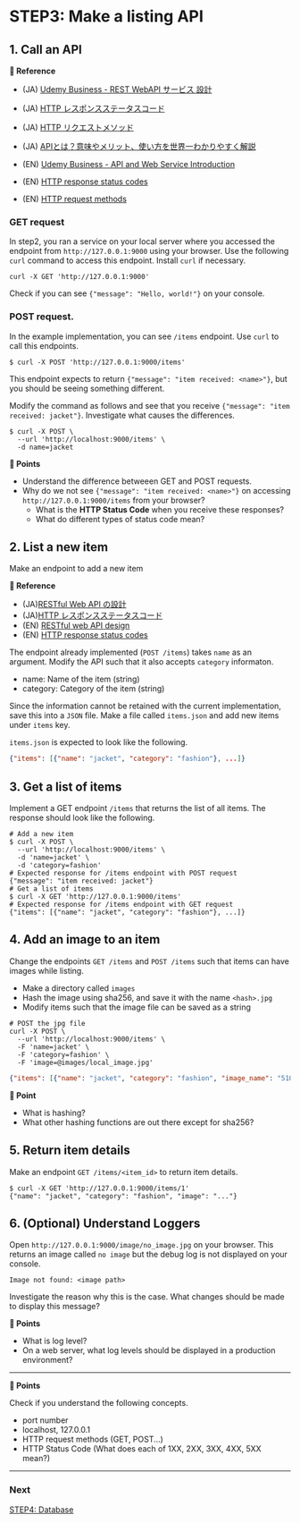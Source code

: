 # STEP3: Make a listing API

## 1. Call an API

**:book: Reference**

* (JA) [Udemy Business - REST WebAPI サービス 設計](https://mercari.udemy.com/course/rest-webapi-development/)
* (JA) [HTTP レスポンスステータスコード](https://developer.mozilla.org/ja/docs/Web/HTTP/Status)
* (JA) [HTTP リクエストメソッド](https://developer.mozilla.org/ja/docs/Web/HTTP/Methods)
* (JA) [APIとは？意味やメリット、使い方を世界一わかりやすく解説](https://www.sejuku.net/blog/7087)

* (EN) [Udemy Business - API and Web Service Introduction](https://mercari.udemy.com/course/api-and-web-service-introduction/)
* (EN) [HTTP response status codes](https://developer.mozilla.org/en-US/docs/Web/HTTP/Status)
* (EN) [HTTP request methods](https://developer.mozilla.org/en-US/docs/Web/HTTP/Methods)

### GET request

In step2, you ran a service on your local server where you accessed the endpoint from `http://127.0.0.1:9000` using your browser.
Use the following `curl` command to access this endpoint. Install `curl` if necessary.

```shell
curl -X GET 'http://127.0.0.1:9000'
```

Check if you can see `{"message": "Hello, world!"}` on your console.

### POST request.

In the example implementation, you can see `/items` endpoint. Use `curl` to call this endpoints.

```shell
$ curl -X POST 'http://127.0.0.1:9000/items'
```

This endpoint expects to return `{"message": "item received: <name>"}`, but you should be seeing something different.

Modify the command as follows and see that you receive `{"message": "item received: jacket"}`. Investigate what causes the differences.

```shell
$ curl -X POST \
  --url 'http://localhost:9000/items' \
  -d name=jacket
```

**:beginner: Points**

* Understand the difference betweeen GET and POST requests.
* Why do we not see `{"message": "item received: <name>"}` on accessing `http://127.0.0.1:9000/items` from your browser?
  * What is the **HTTP Status Code** when you receive these responses?
  * What do different types of status code mean?

## 2. List a new item

Make an endpoint to add a new item

**:book: Reference**

* (JA)[RESTful Web API の設計](https://docs.microsoft.com/ja-jp/azure/architecture/best-practices/api-design)
* (JA)[HTTP レスポンスステータスコード](https://developer.mozilla.org/ja/docs/Web/HTTP/Status)
* (EN) [RESTful web API design](https://docs.microsoft.com/en-us/azure/architecture/best-practices/api-design)
* (EN) [HTTP response status codes](https://developer.mozilla.org/en-US/docs/Web/HTTP/Status)

The endpoint already implemented (`POST /items`) takes `name` as an argument. Modify the API such that it also accepts `category` informaton.

* name: Name of the item (string)
* category: Category of the item (string)

Since the information cannot be retained with the current implementation, save this into a `JSON` file.
Make a file called `items.json` and add new items under `items` key.

`items.json` is expected to look like the following.
```json
{"items": [{"name": "jacket", "category": "fashion"}, ...]}
```

## 3. Get a list of items

Implement a GET endpoint `/items` that returns the list of all items. The response should look like the following.

```shell
# Add a new item
$ curl -X POST \
  --url 'http://localhost:9000/items' \
  -d 'name=jacket' \
  -d 'category=fashion'
# Expected response for /items endpoint with POST request
{"message": "item received: jacket"}
# Get a list of items
$ curl -X GET 'http://127.0.0.1:9000/items'
# Expected response for /items endpoint with GET request
{"items": [{"name": "jacket", "category": "fashion"}, ...]}
```

## 4. Add an image to an item

Change the endpoints `GET /items` and `POST /items` such that items can have images while listing.

* Make a directory called `images`
* Hash the image using sha256, and save it with the name `<hash>.jpg`
* Modify items such that the image file can be saved as a string

```shell
# POST the jpg file
curl -X POST \
  --url 'http://localhost:9000/items' \
  -F 'name=jacket' \
  -F 'category=fashion' \
  -F 'image=@images/local_image.jpg'
```

```json
{"items": [{"name": "jacket", "category": "fashion", "image_name": "510824dfd4caed183a7a7cc2be80f24a5f5048e15b3b5338556d5bbd3f7bc267.jpg"}, ...]}
```


**:beginner: Point**

* What is hashing?
* What other hashing functions are out there except for sha256?


## 5. Return item details

Make an endpoint `GET /items/<item_id>` to return item details.

```shell
$ curl -X GET 'http://127.0.0.1:9000/items/1'
{"name": "jacket", "category": "fashion", "image": "..."}
```

## 6. (Optional) Understand Loggers
Open `http://127.0.0.1:9000/image/no_image.jpg` on your browser.
This returns an image called `no image` but the debug log is not displayed on your console.
```
Image not found: <image path>
```
Investigate the reason why this is the case. What changes should be made to display this message?

**:beginner: Points**
* What is log level?
* On a web server, what log levels should be displayed in a production environment?

---
**:beginner: Points**

Check if you understand the following concepts.

* port number
* localhost, 127.0.0.1
* HTTP request methods (GET, POST...)
* HTTP Status Code (What does each of 1XX, 2XX, 3XX, 4XX, 5XX mean?)

---

### Next

[STEP4: Database](04-database.en.md)
